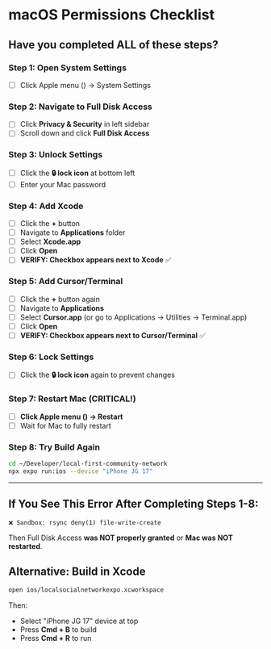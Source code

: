 # macOS Permissions Checklist

## Have you completed ALL of these steps?

### Step 1: Open System Settings
- [ ] Click Apple menu () → System Settings

### Step 2: Navigate to Full Disk Access
- [ ] Click **Privacy & Security** in left sidebar
- [ ] Scroll down and click **Full Disk Access**

### Step 3: Unlock Settings
- [ ] Click the **🔒 lock icon** at bottom left
- [ ] Enter your Mac password

### Step 4: Add Xcode
- [ ] Click the **+** button
- [ ] Navigate to **Applications** folder
- [ ] Select **Xcode.app**
- [ ] Click **Open**
- [ ] **VERIFY: Checkbox appears next to Xcode** ✅

### Step 5: Add Cursor/Terminal
- [ ] Click the **+** button again
- [ ] Navigate to **Applications**
- [ ] Select **Cursor.app** (or go to Applications → Utilities → Terminal.app)
- [ ] Click **Open**
- [ ] **VERIFY: Checkbox appears next to Cursor/Terminal** ✅

### Step 6: Lock Settings
- [ ] Click the **🔒 lock icon** again to prevent changes

### Step 7: Restart Mac (CRITICAL!)
- [ ] **Click Apple menu () → Restart**
- [ ] Wait for Mac to fully restart

### Step 8: Try Build Again
```bash
cd ~/Developer/local-first-community-network
npx expo run:ios --device "iPhone JG 17"
```

---

## If You See This Error After Completing Steps 1-8:
```
❌ Sandbox: rsync deny(1) file-write-create
```

Then Full Disk Access **was NOT properly granted** or **Mac was NOT restarted**.

## Alternative: Build in Xcode
```bash
open ios/localsocialnetworkexpo.xcworkspace
```
Then:
- Select "iPhone JG 17" device at top
- Press **Cmd + B** to build
- Press **Cmd + R** to run

